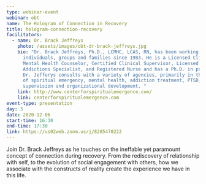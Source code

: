 ```yaml
---
type: webinar-event
webinar: obt
name: The Hologram of Connection in Recovery
title: hologram-connection-recovery
facilitators:
  - name: Dr. Brack Jeffreys
    photo: /assets/images/obt-dr-brack-jeffreys.jpg
    bio: "Dr. Brack Jeffreys, Ph.D., LCMHC, LCAS, RN, has been working with
      individuals, groups and families since 1983. He is a Licensed Clinical
      Mental Health Counselor, Certified Clinical Supervisor, Licensed Clinical
      Addictions Specialist, and Registered Nurse and has a Ph.D. in psychology.
      Dr. Jefferys consults with a variety of agencies, primarily in the areas
      of spiritual emergency, mental health, addiction treatment, PTSD, clinical
      supervision and organizational development. "
    link: http://www.centerforspiritualemergence.com/
    link: centerforspiritualemergence.com
event-type: presentation
day: 3
date: 2020-12-06
start-time: 16:30
end-time: 17:30
link: https://us02web.zoom.us/j/8285470222
---
```


Join Dr. Brack Jeffreys as he touches on the ineffable yet paramount concept of connection during recovery. From the rediscovery of relationship with self, to the evolution of social engagement with others, how we associate with the constructs of reality create the experience we have in this life.
